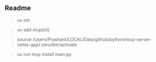 ## Readme

>uv init .  

>uv add mcp[cli]  

>source /Users/Prashant/LOCAL/Data/github/python/mcp-server-notes-app/.venv/bin/activate  

>uv run mcp install main.py  
